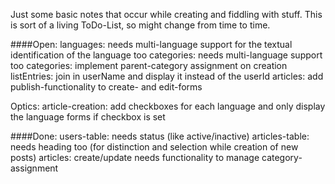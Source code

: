 Just some basic notes that occur while creating and fiddling with stuff.
This is sort of a living ToDo-List, so might change from time to time.

####Open:
languages: needs multi-language support for the textual identification of the language too
categories: needs multi-language support too
categories: implement parent-category assignment on creation
listEntries: join in userName and display it instead of the userId
articles: add publish-functionality to create- and edit-forms

Optics:
    article-creation: add checkboxes for each language and only display the language forms if checkbox is set


####Done:
users-table: needs status (like active/inactive)
articles-table: needs heading too (for distinction and selection while creation of new posts)
articles: create/update needs functionality to manage category-assignment

